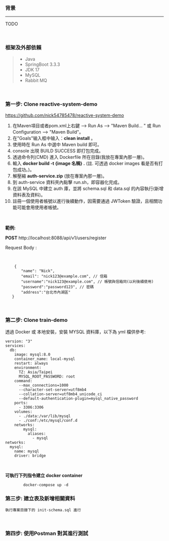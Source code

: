 <h3>背景</h3>
<hr />

TODO


<br/>

<h3>框架及外部依賴</h3>

>* Java
>* SpringBoot 3.3.3
>* JDK 17
>* MySQL
>* Rabbit MQ

<br/>
		     
<h3>第一步: Clone reactive-system-demo </h3>

https://github.com/nick54785478/reactive-system-demo 	 

1. 在Maven項目或者pom.xml上右鍵 -->  Run As --> "Maven Build... " 或 Run Configuration --> "Maven Build"。 <br/>
2. 在"Goals"输入框中输入：**clean install** 。 <br/>
3. 使用時在 Run As 中選中 Maven build 即可。 <br/>
4. console 出現 BUILD SUCCESS 即打包完成。 <br/>
5. 透過命令列(CMD) 進入 Dockerfile 所在目錄(我放在專案內那一層)。 <br/>
6. 輸入 **docker build -t {image 名稱} .**  (註. 可透過 docker images 看是否有打包成功。)。 <br/>
7. 解壓縮 **auth-service.zip** (放在專案內那一層)。 <br/>
8. 到 auth-service 資料夾內點擊 run.sh，即容器化完成。 <br/>
9. 在該 MySQL 中建立 auth 庫，並將 schema.sql 和 data.sql 的內容執行(新增資料表及資料)。 <br/>
10. 註冊一個使用者帳號以進行後續動作，因需要通過 JWToken 驗證，且相關功能可能會用使用者帳號。 <br/>
<br/>

**範例:** <br/>

**POST**  http://localhost:8088/api/v1/users/register  <br/>

Request Body :

<br/>

 ```
	 {
	    "name": "Nick",
	    "email": "nick123@example.com", // 信箱
	    "username":"nick123@example.com", // 帳號與信箱同(以利後續使用)
	    "password":"password123", // 密碼
	    "address":"台北市內湖區"	
	}
 ```

<br/> 

<h3>第二步: Clone train-demo</h3>

透過 Docker 或 本地安裝，安裝 MYSQL 資料庫，以下為 yml 檔供參考:
```
version: "3"
services:
  db:
    image: mysql:8.0
    container_name: local-mysql
    restart: always
    environment:
      TZ: Asia/Taipei
      MYSQL_ROOT_PASSWORD: root 
    command:
      --max_connections=1000
      --character-set-server=utf8mb4
      --collation-server=utf8mb4_unicode_ci
      --default-authentication-plugin=mysql_native_password
    ports:
      - 3306:3306
    volumes:
      - ./data:/var/lib/mysql
      - ./conf:/etc/mysql/conf.d
    networks:
        mysql:
          aliases:
            - mysql
networks:
  mysql:
    name: mysql
    driver: bridge
```
<br/>


**可執行下列指令建立 docker container**

```
        docker-compose up -d
``` 


<h3>第三步: 建立表及新增相關資料</h3>

	執行專案目錄下的 init-schema.sql 進行

<br />


<h3>第四步: 使用Postman 對其進行測試</h3>



